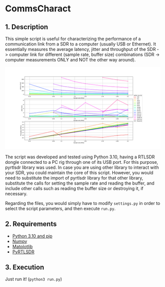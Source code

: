# CommsCharact

## 1. Description

This simple script is useful for characterizing the performance of a communication link from a SDR to a computer (usually USB or Ethernet). It essentially measures the average latency, jitter and throughput of the SDR -> computer link for different (sample rate, buffer size) combinations (SDR -> computer measurements ONLY and NOT the other way around).

<p align="center">
  <img src="https://github.com/a-r2/SDRUtils/blob/main/CommsCharact/test_measurements.png"%/>
</p>

The script was developed and tested using Python 3.10, having a RTLSDR dongle connected to a PC rig through one of its USB port. For this purpose, pyrtlsdr library was used. In case you are using other library to interact with your SDR, you could maintain the core of this script. However, you would need to substitute the import of pyrtlsdr library for that other library, substitute the calls for setting the sample rate and reading the buffer, and include other calls such as reading the buffer size or destroying it, if necessary.

Regarding the files, you would simply have to modify ```settings.py``` in order to select the script parameters, and then execute ```run.py```.

## 2. Requirements

* [Python 3.10 and pip](https://www.python.org/downloads/)
* [Numpy](https://github.com/numpy/numpy)
* [Matplotlib](https://github.com/matplotlib/matplotlib)
* [PyRTLSDR](https://github.com/roger-/pyrtlsdr)

## 3. Execution

Just run it! (```python3 run.py```)
